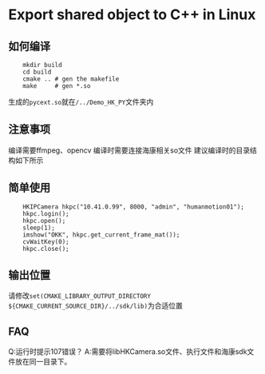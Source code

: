 # Export shared object to C++ in Linux

## 如何编译
        mkdir build
        cd build
        cmake .. # gen the makefile
        make     # gen *.so

生成的`pycext.so`就在`/../Demo_HK_PY`文件夹内

## 注意事项
编译需要ffmpeg、opencv
编译时需要连接海康相关so文件
建议编译时的目录结构如下所示

## 简单使用
        HKIPCamera hkpc("10.41.0.99", 8000, "admin", "humanmotion01");
        hkpc.login();
        hkpc.open();
        sleep(1);
        imshow("OKK", hkpc.get_current_frame_mat());
        cvWaitKey(0);
        hkpc.close();

## 输出位置
请修改`set(CMAKE_LIBRARY_OUTPUT_DIRECTORY ${CMAKE_CURRENT_SOURCE_DIR}/../sdk/lib)`为合适位置

## FAQ
Q:运行时提示107错误？
A:需要将libHKCamera.so文件、执行文件和海康sdk文件放在同一目录下。